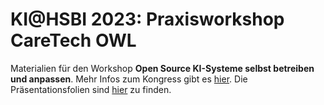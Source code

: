 # KI@HSBI 2023: Praxisworkshop CareTech OWL

Materialien für den Workshop **Open Source KI-Systeme selbst betreiben und anpassen**.
Mehr Infos zum Kongress gibt es [hier](https://www.hsbi.de/idas/ki-kongress-an-der-hsbi).
Die Präsentationsfolien sind [hier](https://caretech-owl.github.io/KI-at-HSBI/) zu finden.
